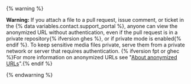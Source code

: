 {% warning %}

**Warning:** If you attach a file to a pull request, issue comment, or ticket in the {% data variables.contact.support_portal %}, anyone can view the anonymized URL without authentication, even if the pull request is in a private repository{% ifversion ghes %}, or if private mode is enabled{% endif %}. To keep sensitive media files private, serve them from a private network or server that requires authentication. {% ifversion fpt or ghec %}For more information on anonymized URLs see "[About anonymized URLs](/github/authenticating-to-github/about-anonymized-urls)".{% endif %}

{% endwarning %}
